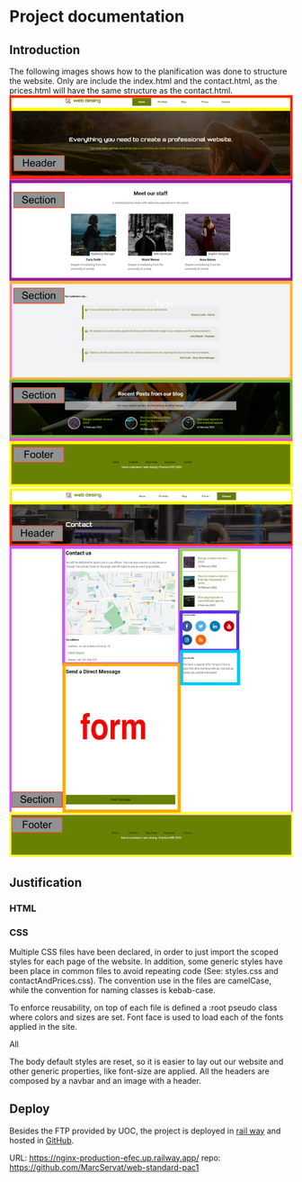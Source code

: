# Project documentation

## Introduction

The following images shows how to the planification was done to structure the website. Only are include the index.html and the contact.html, as the prices.html will have the same structure as the contact.html.
![img_1.png](documentation/img_1.png)
![img_2.png](documentation/img_2.png)


## Justification

### HTML


### CSS

Multiple CSS files have been declared, in order to just import the scoped styles for each page of the website. In addition, some generic styles have been place in common files to avoid repeating code (See: styles.css and contactAndPrices.css).
The convention use in the files are camelCase, while the convention for naming classes is kebab-case.

To enforce reusability, on top of each file is defined a :root pseudo class where colors and sizes are set. 
Font face is used to load each of the fonts applied in the site.

All 

The body default styles are reset, so it is easier to lay out our website and other generic properties, like font-size are applied.
All the headers are composed by a navbar and an image with a header.

## Deploy
Besides the FTP provided by UOC, the project is deployed in [rail way](https://railway.app/) and hosted in [GitHub](https://github.com/MarcServat/web-standard-pac1).

URL: https://nginx-production-efec.up.railway.app/
repo: https://github.com/MarcServat/web-standard-pac1